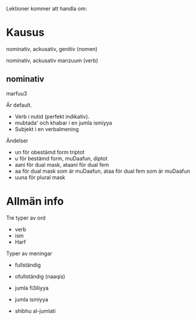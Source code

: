 Lektioner kommer att handla om:

# Kausus
nominativ, ackusativ, genitiv (nomen)

nominativ, ackusativ manzuum (verb)

## nominativ
marfuu3

Är default.

* Verb i nutid (perfekt indikativ).
* mubtada' och khabar i en jumla ismiyya
* Subjekt i en verbalmening

Ändelser
* un för obestämd form triptot
* u för bestämd form, muDaafun, diptot
* aani för dual mask, ataani för dual fem
 * aa för dual mask som är muDaafun, ataa för dual fem som är muDaafun
* uuna för plural mask

# Allmän info
Tre typer av ord
* verb
* ism
* Harf

Typer av meningar
* fullständig
* ofullständig (naaqis)

* jumla fi3iliyya
* jumla ismiyya
* shibhu al-jumlati
